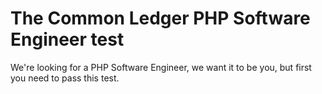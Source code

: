 The Common Ledger PHP Software Engineer test
======

We're looking for a PHP Software Engineer, we want it to be you, but first you need to pass this test.


